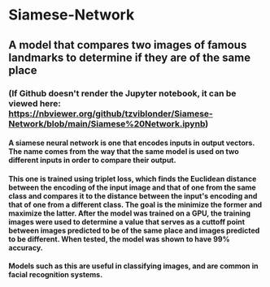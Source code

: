 # Siamese-Network
## A model that compares two images of famous landmarks to determine if they are of the same place
### (If Github doesn't render the Jupyter notebook, it can be viewed here: https://nbviewer.org/github/tzviblonder/Siamese-Network/blob/main/Siamese%20Network.ipynb)

#### A siamese neural network is one that encodes inputs in output vectors. The name comes from the way that the same model is used on two different inputs in order to compare their output.
#### This one is trained using triplet loss, which finds the Euclidean distance between the encoding of the input image and that of one from the same class and compares it to the distance between the input's encoding and that of one from a different class. The goal is the minimize the former and maximize the latter. After the model was trained on a GPU, the training images were used to determine a value that serves as a cuttoff point between images predicted to be of the same place and images predicted to be different. When tested, the model was shown to have 99% accuracy.

#### Models such as this are useful in classifying images, and are common in facial recognition systems.
